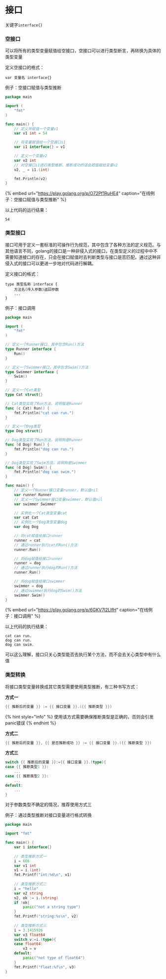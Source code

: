# 接口

关键字`interface{}`

### 空接口

可以将所有的类型变量赋值给空接口，空接口可以进行类型断言，再转换为具体的类型变量

定义空接口的格式：

```text
var 变量名 interface{}
```

例子：空接口赋值与类型推断

```go
package main

import (
	"fmt"
)

func main() {
	// 定义并赋值一个变量v1
	var v1 int = 54

	// 将变量赋值给一个空接口i1
	var i1 interface{} = v1

	// 定义一个变量v2
	var v2 int
	// 对空接口i1进行类型推断，推断成功的话会把值赋给变量v2
	v2, _ = i1.(int)

	fmt.Println(v2)
}
```

{% embed url="https://play.golang.org/p/O72Pf1RuHE4" caption="在线例子：空接口赋值与类型推断" %}

以上代码的运行结果：

```text
54
```

### 类型接口

接口可用于定义一套标准的可操作行为规范，其中包含了各种方法的定义规范。与其他语言不同，golang的接口是一种非侵入式的接口，在类型定义的过程中中不需要知道接口的存在，只会在接口赋值时去判断类型与接口是否匹配。通过这种非侵入式的接口可以更进一步地对代码进行解耦。

定义接口的格式：

```text
type 类型名称 interface {
    方法名(传入参数)返回参数
    ...
}
```

例子：接口调用

```go
package main

import (
	"fmt"
)

// 定义一个Runner接口，其中包含Run()方法
type Runner interface {
	Run()
}

// 定义一个Swimmer接口，其中包含Swim()方法
type Swimmer interface {
	Swim()
}

// 定义一个Cat类型
type Cat struct{}

// Cat类型实现了Run方法，说明猫是Runner
func (c Cat) Run() {
	fmt.Println("cat can run.")
}

// 定义一个Dog类型
type Dog struct{}

// Dog类型实现了Run方法，说明狗是Runner
func (d Dog) Run() {
	fmt.Println("dog can run.")
}

// Dog类型实现了Swim方法，说明狗是Swimmer
func (d Dog) Swim() {
	fmt.Println("dog can swim.")
}

func main() {
	// 定义一个Runner接口变量runner，默认值nil
	var runner Runner
	// 定义一个Swimmer接口变量swimmer，默认值nil
	var swimmer Swimmer

	// 实例化一个Cat类型变量cat
	var cat Cat
	// 实例化一个Dog类型变量dog
	var dog Dog

	// 将cat赋值给接口runner
	runner = cat
	// 通过runner执行cat的Run()方法
	runner.Run()

	// 将dog赋值给接口runner
	runner = dog
	// 通过runner执行dog的Run()方法
	runner.Run()

	// 将dog赋值给接口swimmer
	swimmer = dog
	// 通过swimmer执行dog的Swim()方法
	swimmer.Swim()
}
```

{% embed url="https://play.golang.org/p/6GKV7l2LIfH" caption="在线例子：接口调用" %}

以上代码的执行结果：

```text
cat can run.
dog can run.
dog can swim.
```

可以这么理解，接口只关心类型能否去执行某个方法，而不会去关心类型中有什么值

### 类型转换

将接口类型变量转换成其它类型需要使用类型推断，有三种书写方式：

**方式一**

```go
{{ 推断后的变量 }} := {{ 接口变量 }}.({{ 推断类型 }})
```

{% hint style="info" %}
使用该方式需要确保推断类型是正确的，否则会引发panic错误
{% endhint %}

**方式二**

```go
{{ 推断后的变量 }}, {{ 是否推断成功 }} := {{ 接口变量 }}.({{ 推断类型 }})
```

**方式三**

```go
switch {{ 推断后的变量 }}:={{ 接口变量 }}.(type){
case {{ 推断类型1 }}:
    ...
case {{ 推断类型2 }}:
    ...
default:
    ...
}
```

对于参数类型不确定的情况，推荐使用方式三

例子：通过类型推断对接口变量进行格式转换

```go
package main

import "fmt"

func main() {
	var i interface{}
	
	// 类型推断方式一
	i = 666
	var v1 int
	v1 = i.(int)
	fmt.Printf("int:%d\n", v1)
	
	// 类型推断方式二
	i = "hello"
	var v2 string
	v2, ok := i.(string)
	if !ok{
		panic("not a string type")
	}
	fmt.Printf("string:%s\n", v2)
	
	// 类型推断方式三
	i = 3.1415926
	var v3 float64
	switch v:=i.(type){
	case float64:
		v3 = v
	default:
		panic("not type of float64")
	}	
	fmt.Printf("float:%f\n", v3)
}

```

